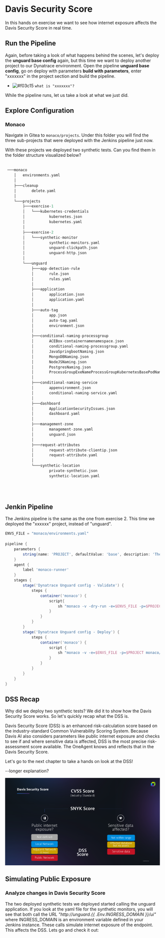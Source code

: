 # Davis Security Score

In this hands on exercise we want to see how internet exposure affects the Davis Security Score in real time. 

## Run the Pipeline
Again, before taking a look of what happens behind the scenes, let's deploy the **unguard base config** again, but this time we want to deploy another project to our Dynatrace environment. Open the pipeline **unguard base config**, go on deploy with parameters **build with parameters**, enter "xxxxxxx" in the project section and build the pipeline. 

- ![#f03c15](https://via.placeholder.com/15/f03c15/000000?text=+) `what is "xxxxxxx"?`



While the pipeline runs, let us take a look at what we just did.


## Explore Configuration

### Monaco 
Navigate in Gitea to `monaco/projects`. Under this folder you will find the three sub-projects that were deployed with the Jenkins pipeline just now. 

With these projects we deployed two synthetic tests. Can you find them in the folder structure visualized below?


```groovy 

 ───monaco
    │   environments.yaml
    │   
    ├───cleanup
    │       delete.yaml
    │       
    └───projects
        ├───exercise-1
        │   └───kubernetes-credentials
        │           kubernetes.json
        │           kubernetes.yaml
        │           
        ├───exercise-2
        │   └───synthetic-monitor
        │           synthetic-monitors.yaml
        │           unguard-clickpath.json
        │           unguard-http.json
        │           
        └───unguard
            ├───app-detection-rule
            │       rule.json
            │       rules.yaml
            │       
            ├───application
            │       application.json
            │       application.yaml
            │       
            ├───auto-tag
            │       app.json
            │       auto-tag.yaml
            │       environment.json
            │       
            ├───conditional-naming-processgroup
            │       ACEBox-containernamenamespace.json
            │       conditional-naming-processgroup.yaml
            │       JavaSpringbootNaming.json
            │       MongoDBNaming.json
            │       NodeJSNaming.json
            │       PostgresNaming.json
            │       ProcessGroupExeNameProcessGroupKubernetesBasePodName.json
            │       
            ├───conditional-naming-service
            │       appenvironment.json
            │       conditional-naming-service.yaml
            │       
            ├───dashboard
            │       ApplicationSecurityIssues.json
            │       dashboard.yaml
            │       
            ├───management-zone
            │       management-zone.yaml
            │       unguard.json
            │       
            ├───request-attributes
            │       request-attribute-clientip.json
            │       request-attribute.yaml
            │       
            └───synthetic-location
                    private-synthetic.json
                    synthetic-location.yaml
                    

            
```
## Jenkin Pipeline

The Jenkins pipeline is the same as the one from exercise 2. This time we deployed the "xxxxxx" project, instead of "unguard".

```groovy
ENVS_FILE = "monaco/environments.yaml"

pipeline {
    parameters {
        string(name: 'PROJECT', defaultValue: 'base', description: 'The name of the monaco project to deploy.', trim: true)
    }
    agent {
        label 'monaco-runner'
    }
    stages {
        stage('Dynatrace Unguard config - Validate') {
            steps {
                container('monaco') {
                    script{
                        sh "monaco -v -dry-run -e=$ENVS_FILE -p=$PROJECT monaco/projects"
                    }
                }
            }
        }
        stage('Dynatrace Unguard config - Deploy') {
            steps {
                container('monaco') {
                    script {
                        sh "monaco -v -e=$ENVS_FILE -p=$PROJECT monaco/projects"
                    }
                }
            }
        }
    }
}
```



## DSS Recap
Why did we deploy two synthetic tests? We did it to show how the Davis Security Score works. So let's quickly recap what the DSS is.

Davis Security Score (DSS) is an enhanced risk-calculation score based on the industry-standard Common Vulnerability Scoring System. Because Davis AI also considers parameters like public internet exposure and checks to see if and where sensitive data is affected, DSS is the most precise risk-assessment score available.
The OneAgent knows and reflects that in the Davis Security Score.

Let's go to the next chapter to take a hands on look at the DSS!

--longer explanation?

![DSS](../../assets/images/4-1-DSS.png)



## Simulating Public Exposure

### Analyze changes in Davis Security Score

The two deployed synthetic tests we deployed started calling the unguard application. If you look at the yaml file for the synthetic monitors, you will see that both call the URL *"http://unguard.{{ .Env.INGRESS_DOMAIN }}/ui"* where INGRESS_DOMAIN is an environment variable defined in your Jenkins instance. 
These calls simulate internet exposure of the endpoint. This affects the DSS. Lets go and check it out:


